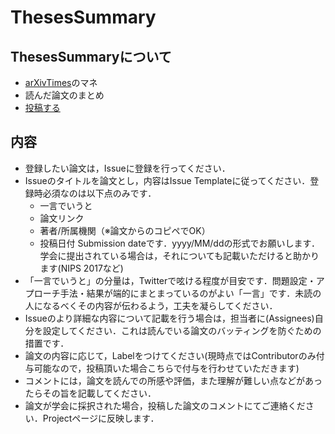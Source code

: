 # ThesesSummary

## ThesesSummaryについて

- [arXivTimes](https://github.com/arXivTimes/arXivTimes)のマネ
- 読んだ論文のまとめ
- [投稿する](https://github.com/Ryuta339/ThesesSummary/issues/new?template=SummaryTemplate.md)

## 内容

- 登録したい論文は，Issueに登録を行ってください．
- Issueのタイトルを論文とし，内容はIssue Templateに従ってください．登録時必須なのは以下点のみです．
  - 一言でいうと
  - 論文リンク
  - 著者/所属機関（※論文からのコピペでOK）
  - 投稿日付 Submission dateです．yyyy/MM/ddの形式でお願いします．学会に提出されている場合は，それについても記載いただけると助かります(NIPS 2017など)
- 「一言でいうと」の分量は，Twitterで呟ける程度が目安です．問題設定・アプローチ手法・結果が端的にまとまっているのがよい「一言」です．未読の人になるべくその内容が伝わるよう，工夫を凝らしてください．
- Issueのより詳細な内容について記載を行う場合は，担当者に(Assignees)自分を設定してください．これは読んでいる論文のバッティングを防ぐための措置です．
- 論文の内容に応じて，Labelをつけてください(現時点ではContributorのみ付与可能なので，投稿頂いた場合こちらで付与を行わせていただきます)
- コメントには，論文を読んでの所感や評価，また理解が難しい点などがあったらその旨を記載してください．
- 論文が学会に採択された場合，投稿した論文のコメントにてご連絡ください．Projectページに反映します．
